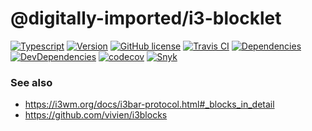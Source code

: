 # @digitally-imported/i3-blocklet
[![Typescript](https://img.shields.io/badge/%3C%2F%3E-TypeScript-blue.svg?style=flat-square)](https://www.typescriptlang.org/)
[![Version](https://img.shields.io/npm/v/@digitally-imported/i3-blocklet?style=flat-square)](https://www.npmjs.com/package/@digitally-imported/i3-blocklet)
[![GitHub license](https://img.shields.io/github/license/pigulla/di?style=flat-square)](https://github.com/pigulla/di/blob/master/LICENSE)
[![Travis CI](https://img.shields.io/travis/com/pigulla/di/master?style=flat-square)](https://travis-ci.com/pigulla/di)
[![Dependencies](https://img.shields.io/david/pigulla/di?style=flat-square&path=packages/i3-blocklet)](https://david-dm.org/pigulla/di?path=packages%2Fi3-blocklet)
[![DevDependencies](https://img.shields.io/david/dev/pigulla/di?style=flat-square&path=packages/i3-blocklet)](https://david-dm.org/dev/pigulla/di?path=packages%2Fi3-blocklet)
[![codecov](https://codecov.io/gh/pigulla/di/branch/master/graph/badge.svg?flag=i3-blocklet)](https://codecov.io/gh/pigulla/di/tree/master/packages/i3-blocklet/src)
[![Snyk](https://snyk.io/test/github/pigulla/di/badge.svg?targetFile=packages/i3-blocklet/package.json&style=flat-square)](https://snyk.io/test/github/pigulla/di?targetFile=packages%2Fi3-blocklet%2Fpackage.json&tab=dependencies)

### See also

 - https://i3wm.org/docs/i3bar-protocol.html#_blocks_in_detail
 - https://github.com/vivien/i3blocks
